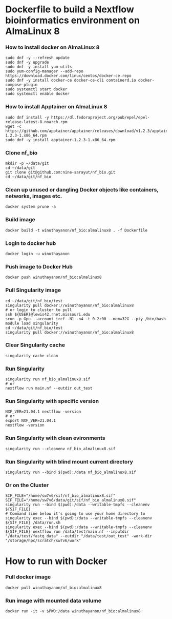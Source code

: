 # Dockerfile to build a Nextflow bioinformatics environment on AlmaLinux 8 

### How to install docker on AlmaLinux 8    
```
sudo dnf -y --refresh update
sudo dnf -y upgrade
sudo dnf -y install yum-utils
sudo yum-config-manager --add-repo https://download.docker.com/linux/centos/docker-ce.repo
sudo dnf -y install docker-ce docker-ce-cli containerd.io docker-compose-plugin
sudo systemctl start docker
sudo systemctl enable docker
```

### How to install Apptainer on AlmaLinux 8  
```  
sudo dnf install -y https://dl.fedoraproject.org/pub/epel/epel-release-latest-8.noarch.rpm
wget -c https://github.com/apptainer/apptainer/releases/download/v1.2.3/apptainer-1.2.3-1.x86_64.rpm
sudo dnf -y install apptainer-1.2.3-1.x86_64.rpm 
```

### Clone nf_bio
```
mkdir -p ~/data/git
cd ~/data/git
git clone git@github.com:nine-sarayut/nf_bio.git
cd ~/data/git/nf_bio
```

### Clean up unused or dangling Docker objects like containers, networks, images etc.
```
docker system prune -a
```

### Build image
```
docker build -t winuthayanon/nf_bio:almalinux8 . -f Dockerfile
```

### Login to docker hub
```
docker login -u winuthayanon
```

### Push image to Docker Hub
```
docker push winuthayanon/nf_bio:almalinux8
```

### Pull Singularity image
```
cd ~/data/git/nf_bio/test
singularity pull docker://winuthayanon/nf_bio:almalinux8
# or login to cluster to pull
ssh ${USER}@lewis42.rnet.missouri.edu
srun -p Gpu --account ircf -N1 -n4 -t 0-2:00 --mem=32G --pty /bin/bash
module load singularity
cd ~/data/git/nf_bio/test
singularity pull docker://winuthayanon/nf_bio:almalinux8
```

### Clear Singularity cache
```
singularity cache clean
```

### Run Singularity
```
singularity run nf_bio_almalinux8.sif
# or
nextflow run main.nf --outdir out_test
```

### Run Singularity with specific version
```
NXF_VER=21.04.1 nextflow -version
# or
export NXF_VER=21.04.1
nextflow -version
```

### Run Singularity with clean evironments
```
singularity run --cleanenv nf_bio_almalinux8.sif
```

### Run Singularity with blind mount current directory
```
singularity run --bind $(pwd):/data nf_bio_almalinux8.sif
```

### Or on the Cluster
```
SIF_FILE="/home/sw7v6/sif/nf_bio_almalinux8.sif"
SIF_FILE="/home/sw7v6/data/git/sif/nf_bio_almalinux8.sif"
singularity run --bind $(pwd):/data --writable-tmpfs --cleanenv ${SIF_FILE}
# Command line below it's going to use your home directory to
singularity exec --bind $(pwd):/data --writable-tmpfs --cleanenv ${SIF_FILE} /data/run.sh
singularity exec --bind $(pwd):/data --writable-tmpfs --cleanenv ${SIF_FILE} nextflow run /data/test/main.nf --inputdir "/data/test/fastq_data" --outdir "/data/test/out_test" -work-dir "/storage/hpc/scratch/sw7v6/work"
```

# How to run with Docker

### Pull docker image
```
docker pull winuthayanon/nf_bio:almalinux8
```

### Run image with mounted data volume
```
docker run -it -v $PWD:/data winuthayanon/nf_bio:almalinux8
```
